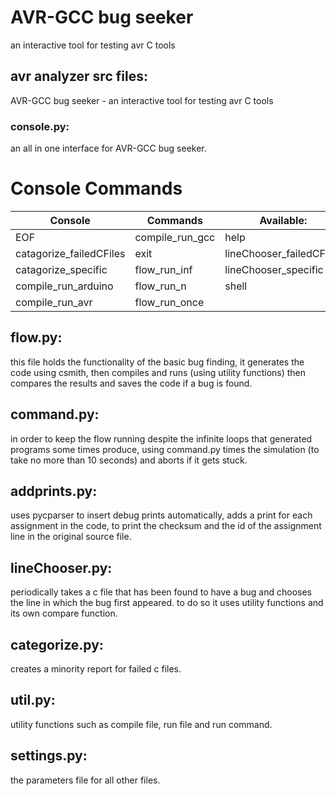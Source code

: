 

# AVR-GCC bug seeker

an interactive tool for testing avr C tools
 
## avr analyzer src files:
AVR-GCC bug seeker - an interactive tool for testing avr C tools

### console.py:
an all in one interface for AVR-GCC bug seeker.


# Console Commands
|Console|Commands|Available:|
|---|---|---
|EOF                      |compile_run_gcc  |help                    
|catagorize_failedCFiles  |exit             |lineChooser_failedCFiles
|catagorize_specific      |flow_run_inf     |lineChooser_specific    
|compile_run_arduino      |flow_run_n       |shell                   
|compile_run_avr          |flow_run_once    ||



## flow.py:
this file holds the functionality of the basic bug finding,
it generates the code using csmith, then compiles and runs
(using utility functions) then compares the results and 
saves the code if a bug is found.

## command.py:
in order to keep the flow running despite the infinite loops
that generated programs some times produce, using command.py 
times the simulation (to take no more than 10 seconds) and 
aborts if it gets stuck.

## addprints.py:
uses pycparser to insert debug prints automatically, adds a
print for each assignment in the code, to print the checksum
and the id of the assignment line in the original source file.

## lineChooser.py:
periodically takes a c file that has been found to have a bug
and chooses the line in which the bug first appeared. to do so
it uses utility functions and its own compare function.

## categorize.py:
creates a minority report for failed c files.

## util.py:
utility functions such as compile file, run file and run command.

## settings.py:
the parameters file for all other files.
